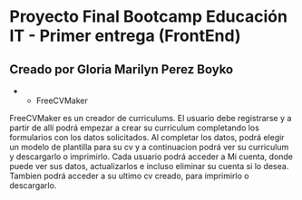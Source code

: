 # Proyecto Final Bootcamp Educación IT - Primer entrega (FrontEnd) #

## Creado por Gloria Marilyn Perez Boyko ##

* * FreeCVMaker 

FreeCVMaker es un creador de curriculums. 
El usuario debe registrarse y a partir de allí podrá empezar a crear su curriculum
completando los formularios con los datos solicitados. Al completar los datos, podrá elegir
un modelo de plantilla para su cv y a continuacion podrá ver su curriculum y descargarlo o imprimirlo.
Cada usuario podrá acceder a Mi cuenta, donde puede ver sus datos, actualizarlos e incluso eliminar su cuenta si lo desea.
Tambien podrá acceder a su ultimo cv creado, para imprimirlo o descargarlo.
